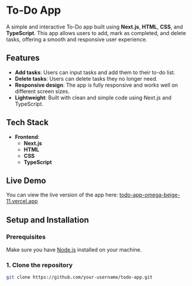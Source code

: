 # To-Do App

A simple and interactive To-Do app built using **Next.js**, **HTML**, **CSS**, and **TypeScript**. This app allows users to add, mark as completed, and delete tasks, offering a smooth and responsive user experience.

## Features

- **Add tasks**: Users can input tasks and add them to their to-do list.
- **Delete tasks**: Users can delete tasks they no longer need.
- **Responsive design**: The app is fully responsive and works well on different screen sizes.
- **Lightweight**: Built with clean and simple code using Next.js and TypeScript.

## Tech Stack

- **Frontend**: 
  - **Next.js**
  - **HTML**
  - **CSS**
  - **TypeScript**

## Live Demo

You can view the live version of the app here: [todo-app-omega-beige-11.vercel.app](https://todo-app-omega-beige-11.vercel.app)


## Setup and Installation

### Prerequisites

Make sure you have [Node.js](https://nodejs.org/) installed on your machine.

### 1. Clone the repository

```bash
git clone https://github.com/your-username/todo-app.git
